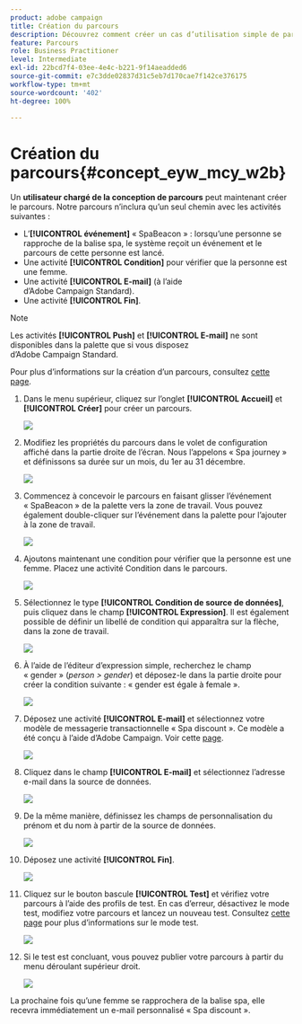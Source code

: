 ```yaml
---
product: adobe campaign
title: Création du parcours
description: Découvrez comment créer un cas d’utilisation simple de parcours
feature: Parcours
role: Business Practitioner
level: Intermediate
exl-id: 22bcd7f4-03ee-4e4c-b221-9f14aeadded6
source-git-commit: e7c3dde02837d31c5eb7d170cae7f142ce376175
workflow-type: tm+mt
source-wordcount: '402'
ht-degree: 100%

---
```


# Création du parcours{#concept_eyw_mcy_w2b}

Un **utilisateur chargé de la conception de parcours** peut maintenant créer le parcours. Notre parcours n’inclura qu’un seul chemin avec les activités suivantes :

* L’**[!UICONTROL événement]** « SpaBeacon » : lorsqu’une personne se rapproche de la balise spa, le système reçoit un événement et le parcours de cette personne est lancé.
* Une activité **[!UICONTROL Condition]** pour vérifier que la personne est une femme.
* Une activité **[!UICONTROL E-mail]** (à l’aide d’Adobe Campaign Standard).
* Une activité **[!UICONTROL Fin]**.

>[!NOTE]
>
>Les activités **[!UICONTROL Push]** et **[!UICONTROL E-mail]** ne sont disponibles dans la palette que si vous disposez d’Adobe Campaign Standard.

Pour plus d’informations sur la création d’un parcours, consultez [cette page](../building-journeys/journey.md).

1. Dans le menu supérieur, cliquez sur l’onglet **[!UICONTROL Accueil]** et **[!UICONTROL Créer]** pour créer un parcours.

   ![](../assets/journey31.png)

1. Modifiez les propriétés du parcours dans le volet de configuration affiché dans la partie droite de l’écran. Nous l’appelons « Spa journey » et définissons sa durée sur un mois, du 1er au 31 décembre.

   ![](../assets/journeyuc1_8.png)

1. Commencez à concevoir le parcours en faisant glisser l’événement « SpaBeacon » de la palette vers la zone de travail. Vous pouvez également double-cliquer sur l’événement dans la palette pour l’ajouter à la zone de travail.

   ![](../assets/journeyuc1_9.png)

1. Ajoutons maintenant une condition pour vérifier que la personne est une femme. Placez une activité Condition dans le parcours.

   ![](../assets/journeyuc1_10.png)

1. Sélectionnez le type **[!UICONTROL Condition de source de données]**, puis cliquez dans le champ **[!UICONTROL Expression]**. Il est également possible de définir un libellé de condition qui apparaîtra sur la flèche, dans la zone de travail.

   ![](../assets/journeyuc1_11.png)

1. À l’aide de l’éditeur d’expression simple, recherchez le champ « gender » (_person > gender_) et déposez-le dans la partie droite pour créer la condition suivante : « gender est égale à female ».

   ![](../assets/journeyuc1_12.png)

1. Déposez une activité **[!UICONTROL E-mail]** et sélectionnez votre modèle de messagerie transactionnelle « Spa discount ». Ce modèle a été conçu à l’aide d’Adobe Campaign. Voir cette [page]().

   ![](../assets/journeyuc1_13.png)

1. Cliquez dans le champ **[!UICONTROL E-mail]** et sélectionnez l’adresse e-mail dans la source de données.

   ![](../assets/journeyuc1_14.png)

1. De la même manière, définissez les champs de personnalisation du prénom et du nom à partir de la source de données.

   ![](../assets/journeyuc1_15.png)

1. Déposez une activité **[!UICONTROL Fin]**.

   ![](../assets/journeyuc1_17.png)

1. Cliquez sur le bouton bascule **[!UICONTROL Test]** et vérifiez votre parcours à l’aide des profils de test. En cas d’erreur, désactivez le mode test, modifiez votre parcours et lancez un nouveau test. Consultez [cette page](../building-journeys/testing-the-journey.md) pour plus d’informations sur le mode test.

   ![](../assets/journeyuc1_18bis.png)

1. Si le test est concluant, vous pouvez publier votre parcours à partir du menu déroulant supérieur droit.

   ![](../assets/journeyuc1_18.png)

La prochaine fois qu’une femme se rapprochera de la balise spa, elle recevra immédiatement un e-mail personnalisé « Spa discount ».
